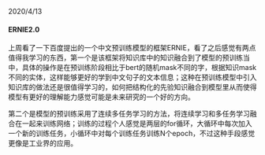 2020/4/13
#### ERNIE2.0
上周看了一下百度提出的一个中文预训练模型的框架ERNIE，看了之后感觉有两点值得我学习的东西，第一个是该框架将知识库中的知识融合到了模型的预训练当中，具体的操作是在预训练阶段相比于bert的随机mask不同的字，根据知识mask不同的实体，这样能够更好的学到中文句子的文本信息；这种在预训练模型中引入知识库的做法还是很值得学习的，如何把结构化的先验知识融合到模型里从而使得模型有更好的理解能力感觉可能是未来研究的一个好的方向。

第二个是模型的预训练采用了连续多任务学习的方法，将连续学习和多任务学习融合在一起来训练网络；训练的过程个人感觉是两层的for循环，大循环中每次加入一个新的训练任务，小循环中对每个训练任务训练N个epoch，不过这种手段感觉更像是工业界的应用。
